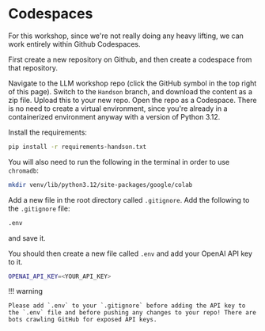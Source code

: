 # Codespaces

For this workshop, since we're not really doing any heavy lifting, we can work entirely within Github Codespaces.

First create a new repository on Github, and then create a codespace from that repository. 

Navigate to the LLM workshop repo (click the GitHub symbol in the top right of this page). Switch to the `Handson` branch, and download the content as a zip file. Upload this to your new repo. Open the repo as a Codespace. There is no need to create a virtual environment, since you're already in a containerized environment anyway with a version of Python 3.12.

Install the requirements:

```bash
pip install -r requirements-handson.txt
```

You will also need to run the following in the terminal in order to use `chromadb`:

```bash
mkdir venv/lib/python3.12/site-packages/google/colab
```

Add a new file in the root directory called `.gitignore`. Add the following to the `.gitignore` file:

```bash
.env
```

and save it.

You should then create a new file called `.env` and add your OpenAI API key to it.

```bash
OPENAI_API_KEY=<YOUR_API_KEY>
```

!!! warning

    Please add `.env` to your `.gitignore` before adding the API key to the `.env` file and before pushing any changes to your repo! There are bots crawling GitHub for exposed API keys.